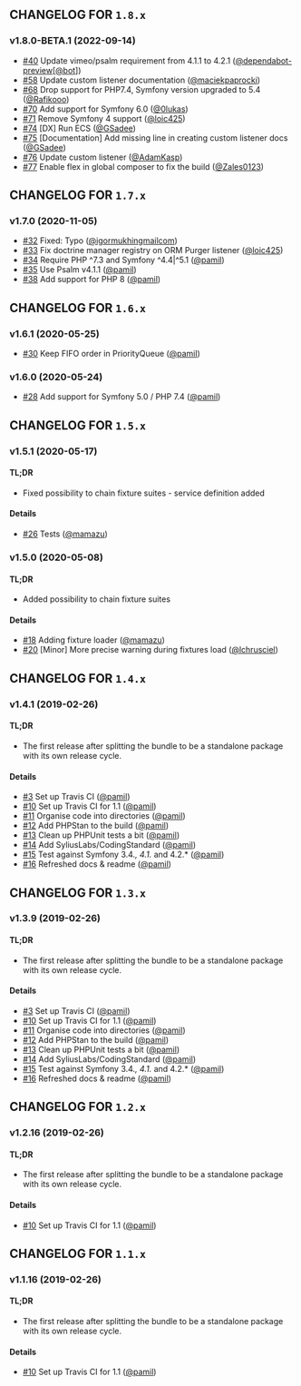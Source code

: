 ## CHANGELOG FOR `1.8.x`

### v1.8.0-BETA.1 (2022-09-14)

- [#40](https://github.com/Sylius/SyliusFixturesBundle/issues/40) Update vimeo/psalm requirement from 4.1.1 to 4.2.1 ([@dependabot-preview](https://github.com/dependabot-preview)[[@bot](https://github.com/bot)])
- [#58](https://github.com/Sylius/SyliusFixturesBundle/issues/58) Update custom listener documentation ([@maciekpaprocki](https://github.com/maciekpaprocki))
- [#68](https://github.com/Sylius/SyliusFixturesBundle/issues/68) Drop support for PHP7.4, Symfony version upgraded to 5.4 ([@Rafikooo](https://github.com/Rafikooo))
- [#70](https://github.com/Sylius/SyliusFixturesBundle/issues/70) Add support for Symfony 6.0 ([@0lukas](https://github.com/0lukas))
- [#71](https://github.com/Sylius/SyliusFixturesBundle/issues/71) Remove Symfony 4 support ([@loic425](https://github.com/loic425))
- [#74](https://github.com/Sylius/SyliusFixturesBundle/issues/74) [DX] Run ECS ([@GSadee](https://github.com/GSadee))
- [#75](https://github.com/Sylius/SyliusFixturesBundle/issues/75) [Documentation] Add missing line in creating custom listener docs ([@GSadee](https://github.com/GSadee))
- [#76](https://github.com/Sylius/SyliusFixturesBundle/issues/76) Update custom listener ([@AdamKasp](https://github.com/AdamKasp))
- [#77](https://github.com/Sylius/SyliusFixturesBundle/issues/77) Enable flex in global composer to fix the build ([@Zales0123](https://github.com/Zales0123))

## CHANGELOG FOR `1.7.x`

### v1.7.0 (2020-11-05)

- [#32](https://github.com/Sylius/SyliusFixturesBundle/issues/32) Fixed: Typo ([@igormukhingmailcom](https://github.com/igormukhingmailcom))
- [#33](https://github.com/Sylius/SyliusFixturesBundle/issues/33) Fix doctrine manager registry on ORM Purger listener ([@loic425](https://github.com/loic425))
- [#34](https://github.com/Sylius/SyliusFixturesBundle/issues/34) Require PHP ^7.3 and Symfony ^4.4|^5.1 ([@pamil](https://github.com/pamil))
- [#35](https://github.com/Sylius/SyliusFixturesBundle/issues/35) Use Psalm v4.1.1 ([@pamil](https://github.com/pamil))
- [#38](https://github.com/Sylius/SyliusFixturesBundle/issues/38) Add support for PHP 8 ([@pamil](https://github.com/pamil))

## CHANGELOG FOR `1.6.x`

### v1.6.1 (2020-05-25)

- [#30](https://github.com/Sylius/SyliusFixturesBundle/issues/30) Keep FIFO order in PriorityQueue ([@pamil](https://github.com/pamil))

### v1.6.0 (2020-05-24)

- [#28](https://github.com/Sylius/SyliusFixturesBundle/issues/28) Add support for Symfony 5.0 / PHP 7.4 ([@pamil](https://github.com/pamil))

## CHANGELOG FOR `1.5.x`

### v1.5.1 (2020-05-17)

#### TL;DR

- Fixed possibility to chain fixture suites - service definition added

#### Details

- [#26](https://github.com/Sylius/SyliusFixturesBundle/issues/26) Tests ([@mamazu](https://github.com/mamazu))

### v1.5.0 (2020-05-08)

#### TL;DR

- Added possibility to chain fixture suites

#### Details

- [#18](https://github.com/Sylius/SyliusFixturesBundle/issues/18) Adding fixture loader ([@mamazu](https://github.com/mamazu))
- [#20](https://github.com/Sylius/SyliusFixturesBundle/issues/20) [Minor] More precise warning during fixtures load ([@lchrusciel](https://github.com/lchrusciel))

## CHANGELOG FOR `1.4.x`

### v1.4.1 (2019-02-26)

#### TL;DR

- The first release after splitting the bundle to be a standalone package with its own release cycle.

#### Details

- [#3](https://github.com/Sylius/SyliusFixturesBundle/issues/3) Set up Travis CI ([@pamil](https://github.com/pamil))
- [#10](https://github.com/Sylius/SyliusFixturesBundle/issues/10) Set up Travis CI for 1.1 ([@pamil](https://github.com/pamil))
- [#11](https://github.com/Sylius/SyliusFixturesBundle/issues/11) Organise code into directories ([@pamil](https://github.com/pamil))
- [#12](https://github.com/Sylius/SyliusFixturesBundle/issues/12) Add PHPStan to the build ([@pamil](https://github.com/pamil))
- [#13](https://github.com/Sylius/SyliusFixturesBundle/issues/13) Clean up PHPUnit tests a bit ([@pamil](https://github.com/pamil))
- [#14](https://github.com/Sylius/SyliusFixturesBundle/issues/14) Add SyliusLabs/CodingStandard ([@pamil](https://github.com/pamil))
- [#15](https://github.com/Sylius/SyliusFixturesBundle/issues/15) Test against Symfony 3.4.*, 4.1.* and 4.2.* ([@pamil](https://github.com/pamil))
- [#16](https://github.com/Sylius/SyliusFixturesBundle/issues/16) Refreshed docs & readme ([@pamil](https://github.com/pamil))

## CHANGELOG FOR `1.3.x`

### v1.3.9 (2019-02-26)

#### TL;DR

- The first release after splitting the bundle to be a standalone package with its own release cycle.

#### Details

- [#3](https://github.com/Sylius/SyliusFixturesBundle/issues/3) Set up Travis CI ([@pamil](https://github.com/pamil))
- [#10](https://github.com/Sylius/SyliusFixturesBundle/issues/10) Set up Travis CI for 1.1 ([@pamil](https://github.com/pamil))
- [#11](https://github.com/Sylius/SyliusFixturesBundle/issues/11) Organise code into directories ([@pamil](https://github.com/pamil))
- [#12](https://github.com/Sylius/SyliusFixturesBundle/issues/12) Add PHPStan to the build ([@pamil](https://github.com/pamil))
- [#13](https://github.com/Sylius/SyliusFixturesBundle/issues/13) Clean up PHPUnit tests a bit ([@pamil](https://github.com/pamil))
- [#14](https://github.com/Sylius/SyliusFixturesBundle/issues/14) Add SyliusLabs/CodingStandard ([@pamil](https://github.com/pamil))
- [#15](https://github.com/Sylius/SyliusFixturesBundle/issues/15) Test against Symfony 3.4.*, 4.1.* and 4.2.* ([@pamil](https://github.com/pamil))
- [#16](https://github.com/Sylius/SyliusFixturesBundle/issues/16) Refreshed docs & readme ([@pamil](https://github.com/pamil))

## CHANGELOG FOR `1.2.x`

### v1.2.16 (2019-02-26)

#### TL;DR

- The first release after splitting the bundle to be a standalone package with its own release cycle.

#### Details

- [#10](https://github.com/Sylius/SyliusThemeBundle/issues/10) Set up Travis CI for 1.1 ([@pamil](https://github.com/pamil))

## CHANGELOG FOR `1.1.x`

### v1.1.16 (2019-02-26)

#### TL;DR

- The first release after splitting the bundle to be a standalone package with its own release cycle.

#### Details

- [#10](https://github.com/Sylius/SyliusFixturesBundle/issues/10) Set up Travis CI for 1.1 ([@pamil](https://github.com/pamil))
